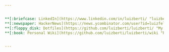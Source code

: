 ```yaml
---


**[:briefcase: LinkedIn](https://www.linkedin.com/in/luizberti/ "luizberti @ LinkedIn")** —
**[:newspaper: HackerNews](https://news.ycombinator.com/user?id=luizfelberti "luizfelberti @ HackerNews")** —
**[:floppy_disk: Dotfiles](https://github.com/luizberti/luizberti/ "My Dotfiles @ GitHub")** —
**[:book: Personal Wiki](https://github.com/luizberti/luizberti/wiki "Personal Wiki @ GitHub")**


---
```


